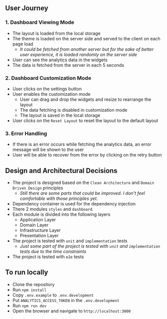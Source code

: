 
## User Journey

### 1. Dashboard Viewing Mode
  - The layout is loaded from the local storage
  - The theme is loaded on the server side and served to the client on each page load
    * *It could be fetched from another server but for the sake of better user experience, it is loaded randomly on the server side*
  - User can see the analytics data in the widgets
  - The data is fetched from the server in each 5 seconds

### 2. Dashboard Customization Mode
  - User clicks on the settings button
  - User enables the customization mode
    - User can drag and drop the widgets and resize to rearrange the layout
    - The data fetching is disabled in customization mode
    - The layout is saved in the local storage
  - User clicks on the `Reset Layout` to reset the layout to the default layout


### 3. Error Handling
  - If there is an error occurs while fetching the analytics data, an error message will be shown to the user
  - User will be able to recover from the error by clicking on the retry button

## Design and Architectural Decisions
  - The project is designed based on the `Clean Architecture` and `Domain Driven Design` principles
    * *Still there are some parts that could be improved. I don't feel comfortable with those principles yet*.
  - Dependency container is used for the dependency injection
  - There 2 modules `styles` and `dashboard`. 
  - Each module is divided into the following layers
    * Application Layer
    * Domain Layer
    * Infrastructure Layer
    * Presentation Layer
  - The project is tested with `unit` and `implementation` tests
    * *Just some part of the project is tested with `unit` and `implementation` tests due to the time constraints*
  - The project is tested with `e2e` tests


## To run locally
  - Clone the repository
  - Run `npm install`
  - Copy `.env.example` to `.env.development`
  - Put `ANALYTICS_ACCESS_TOKEN` in the `.env.development`
  - Run `npm run dev`
  - Open the browser and navigate to `http://localhost:3000`
